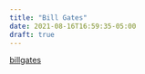 ```yaml
---
title: "Bill Gates"
date: 2021-08-16T16:59:35-05:00
draft: true
---
```


[billgates](/billgates.html)
